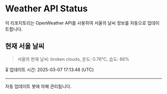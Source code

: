 
# Weather API Status

이 리포지토리는 OpenWeather API를 사용하여 서울의 날씨 정보를 자동으로 업데이트합니다.

## 현재 서울 날씨
> 서울의 현재 날씨: broken clouds, 온도: 0.76°C, 습도: 86%

⏳ 업데이트 시간: 2025-03-07 17:13:48 (UTC)

---
자동 업데이트 봇에 의해 관리됩니다.
